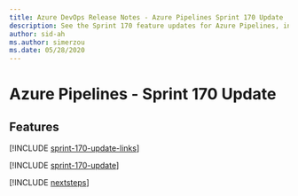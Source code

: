 ```yaml
---
title: Azure DevOps Release Notes - Azure Pipelines Sprint 170 Update
description: See the Sprint 170 feature updates for Azure Pipelines, including next steps.
author: sid-ah
ms.author: simerzou
ms.date: 05/28/2020
---
```


# Azure Pipelines - Sprint 170 Update

## Features

[!INCLUDE [sprint-170-update-links](../includes/pipelines/sprint-170-update-links.md)]

[!INCLUDE [sprint-170-update](../includes/pipelines/sprint-170-update.md)]

[!INCLUDE [nextsteps](../includes/nextsteps.md)]